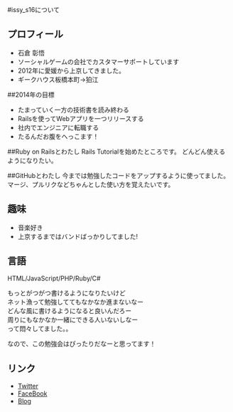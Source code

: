 #issy_s16について
## プロフィール
* 石倉 彰悟
* ソーシャルゲームの会社でカスタマーサポートしています
* 2012年に愛媛から上京してきました。
* ギークハウス板橋本町→狛江

##2014年の目標
* たまっていく一方の技術書を読み終わる
* Railsを使ってWebアプリを一つリリースする
* 社内でエンジニアに転職する
* たるんだお腹をへっこます！

##Ruby on Railsとわたし
Rails Tutorialを始めたところです。
どんどん使えるようになりたい。

##GitHubとわたし
今までは勉強したコードをアップするように使ってました。  
マージ、プルリクなどちゃんとした使い方を覚えたいです。

## 趣味
* 音楽好き
 * 上京するまではバンドばっかりしてました!

## 言語
HTML/JavaScript/PHP/Ruby/C#

もっとがつがつ書けるようになりたいけど  
ネット漁って勉強しててもなかなか進まないなー  
どんな風に書けるようになると良いんだろー  
周りにもなかなか一緒にできる人いないしなー  
って悶々してました。。

なので、この勉強会はぴったりだなーと思ってます！

## リンク
* [Twitter](https://twitter.com/issy_s16)
* [FaceBook](https://www.facebook.com/shogo.ishikura)
* [Blog](http://1x41.net/wp/)